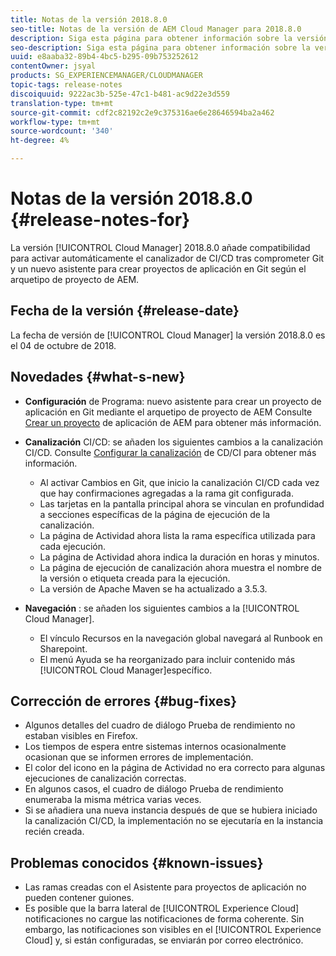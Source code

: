 ```yaml
---
title: Notas de la versión 2018.8.0
seo-title: Notas de la versión de AEM Cloud Manager para 2018.8.0
description: Siga esta página para obtener información sobre la versión 2018.8.0 de Cloud Manager.
seo-description: Siga esta página para obtener información sobre la versión 2018.8.0 de AEM Cloud Manager.
uuid: e8aaba32-89b4-4bc5-b295-09b753252612
contentOwner: jsyal
products: SG_EXPERIENCEMANAGER/CLOUDMANAGER
topic-tags: release-notes
discoiquuid: 9222ac3b-525e-47c1-b481-ac9d22e3d559
translation-type: tm+mt
source-git-commit: cdf2c82192c2e9c375316ae6e28646594ba2a462
workflow-type: tm+mt
source-wordcount: '340'
ht-degree: 4%

---
```



# Notas de la versión 2018.8.0 {#release-notes-for}

La versión [!UICONTROL Cloud Manager] 2018.8.0 añade compatibilidad para activar automáticamente el canalizador de CI/CD tras comprometer Git y un nuevo asistente para crear proyectos de aplicación en Git según el arquetipo de proyecto de AEM.

## Fecha de la versión {#release-date}

La fecha de versión de [!UICONTROL Cloud Manager] la versión 2018.8.0 es el 04 de octubre de 2018.

## Novedades {#what-s-new}

* **Configuración** de Programa: nuevo asistente para crear un proyecto de aplicación en Git mediante el arquetipo de proyecto de AEM Consulte [Crear un proyecto](/help/using/create-an-application-project.md) de aplicación de AEM para obtener más información.

* **Canalización** CI/CD: se añaden los siguientes cambios a la canalización CI/CD. Consulte [Configurar la canalización](configuring-pipeline.md) de CD/CI para obtener más información.

   * Al activar Cambios en Git, que inicio la canalización CI/CD cada vez que hay confirmaciones agregadas a la rama git configurada.
   * Las tarjetas en la pantalla principal ahora se vinculan en profundidad a secciones específicas de la página de ejecución de la canalización.
   * La página de Actividad ahora lista la rama específica utilizada para cada ejecución.
   * La página de Actividad ahora indica la duración en horas y minutos.
   * La página de ejecución de canalización ahora muestra el nombre de la versión o etiqueta creada para la ejecución.
   * La versión de Apache Maven se ha actualizado a 3.5.3.

* **Navegación** : se añaden los siguientes cambios a la [!UICONTROL Cloud Manager].

   * El vínculo Recursos en la navegación global navegará al Runbook en Sharepoint.
   * El menú Ayuda se ha reorganizado para incluir contenido más [!UICONTROL Cloud Manager]específico.

## Corrección de errores {#bug-fixes}

* Algunos detalles del cuadro de diálogo Prueba de rendimiento no estaban visibles en Firefox.
* Los tiempos de espera entre sistemas internos ocasionalmente ocasionan que se informen errores de implementación.
* El color del icono en la página de Actividad no era correcto para algunas ejecuciones de canalización correctas.
* En algunos casos, el cuadro de diálogo Prueba de rendimiento enumeraba la misma métrica varias veces.
* Si se añadiera una nueva instancia después de que se hubiera iniciado la canalización CI/CD, la implementación no se ejecutaría en la instancia recién creada.

## Problemas conocidos {#known-issues}

* Las ramas creadas con el Asistente para proyectos de aplicación no pueden contener guiones.
* Es posible que la barra lateral de [!UICONTROL Experience Cloud] notificaciones no cargue las notificaciones de forma coherente. Sin embargo, las notificaciones son visibles en el [!UICONTROL Experience Cloud] y, si están configuradas, se enviarán por correo electrónico.

